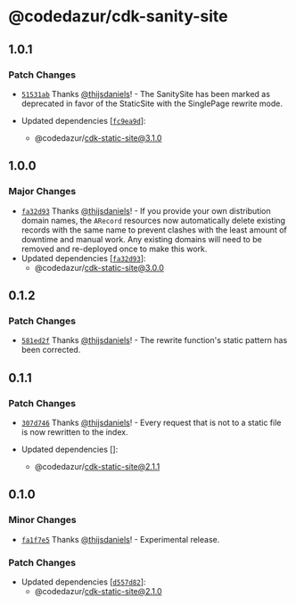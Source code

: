 # @codedazur/cdk-sanity-site

## 1.0.1

### Patch Changes

- [`51531ab`](https://github.com/codedazur/toolkit/commit/51531abe89589bc2daf07780a138e39eb0476821) Thanks [@thijsdaniels](https://github.com/thijsdaniels)! - The SanitySite has been marked as deprecated in favor of the StaticSite with the SinglePage rewrite mode.

- Updated dependencies [[`fc9ea9d`](https://github.com/codedazur/toolkit/commit/fc9ea9d94f25ea967518dc20020ecaaf00dbc4e3)]:
  - @codedazur/cdk-static-site@3.1.0

## 1.0.0

### Major Changes

- [`fa32d93`](https://github.com/codedazur/toolkit/commit/fa32d934b57d6d3aab563881bfaf25b701d35437) Thanks [@thijsdaniels](https://github.com/thijsdaniels)! - If you provide your own distribution domain names, the `ARecord` resources now automatically delete existing records with the same name to prevent clashes with the least amount of downtime and manual work. Any existing domains will need to be removed and re-deployed once to make this work.
- Updated dependencies [[`fa32d93`](https://github.com/codedazur/toolkit/commit/fa32d934b57d6d3aab563881bfaf25b701d35437)]:
  - @codedazur/cdk-static-site@3.0.0

## 0.1.2

### Patch Changes

- [`581ed2f`](https://github.com/codedazur/toolkit/commit/581ed2fdd4dee53c4c6984ce87b862302366d04f) Thanks [@thijsdaniels](https://github.com/thijsdaniels)! - The rewrite function's static pattern has been corrected.

## 0.1.1

### Patch Changes

- [`307d746`](https://github.com/codedazur/toolkit/commit/307d7468f11177b60c02e03d7111c6b08a4a19f3) Thanks [@thijsdaniels](https://github.com/thijsdaniels)! - Every request that is not to a static file is now rewritten to the index.

- Updated dependencies []:
  - @codedazur/cdk-static-site@2.1.1

## 0.1.0

### Minor Changes

- [`fa1f7e5`](https://github.com/codedazur/toolkit/commit/fa1f7e56250e13a58badd908e7ff46973ac18d16) Thanks [@thijsdaniels](https://github.com/thijsdaniels)! - Experimental release.

### Patch Changes

- Updated dependencies [[`d557d82`](https://github.com/codedazur/toolkit/commit/d557d822ffe8e42b0907f1d4e1a2b243f3430674)]:
  - @codedazur/cdk-static-site@2.1.0
